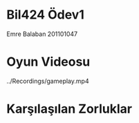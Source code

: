 ﻿# Bil424 Ödev1
 Emre Balaban 201101047
# Oyun Videosu
  ../Recordings/gameplay.mp4
# Karşılaşılan Zorluklar


